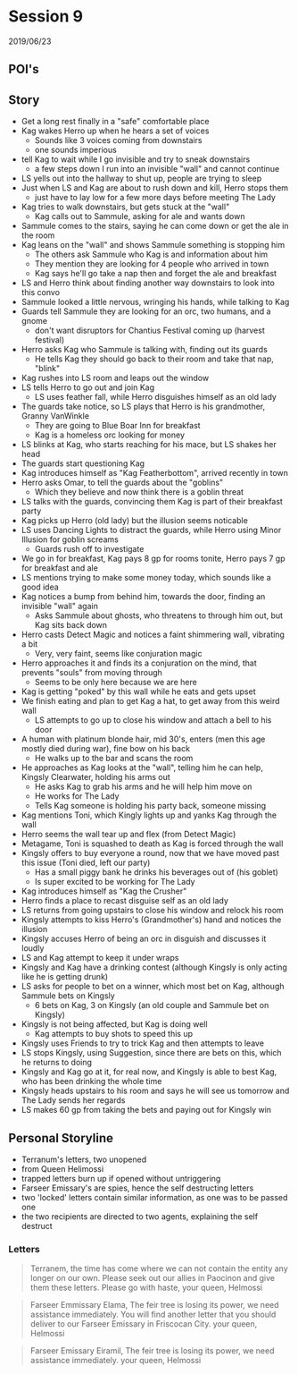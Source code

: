 # Session 9

2019/06/23


## POI's


## Story

- Get a long rest finally in a "safe" comfortable place
- Kag wakes Herro up when he hears a set of voices
    - Sounds like 3 voices coming from downstairs
    - one sounds imperious
- tell Kag to wait while I go invisible and try to sneak downstairs
    - a few steps down I run into an invisible "wall" and cannot continue
- LS yells out into the hallway to shut up, people are trying to sleep
- Just when LS and Kag are about to rush down and kill, Herro stops them
    - just have to lay low for a few more days before meeting The Lady
- Kag tries to walk downstairs, but gets stuck at the "wall"
    - Kag calls out to Sammule, asking for ale and wants down
- Sammule comes to the stairs, saying he can come down or get the ale in the room
- Kag leans on the "wall" and shows Sammule something is stopping him
    - The others ask Sammule who Kag is and information about him
    - They mention they are looking for 4 people who arrived in town
    - Kag says he'll go take a nap then and forget the ale and breakfast
- LS and Herro think about finding another way downstairs to look into this convo
- Sammule looked a little nervous, wringing his hands, while talking to Kag
- Guards tell Sammule they are looking for an orc, two humans, and a gnome
    - don't want disruptors for Chantius Festival coming up (harvest festival)
- Herro asks Kag who Sammule is talking with, finding out its guards
    - He tells Kag they should go back to their room and take that nap, "blink"
- Kag rushes into LS room and leaps out the window
- LS tells Herro to go out and join Kag
    - LS uses feather fall, while Herro disguishes himself as an old lady
- The guards take notice, so LS plays that Herro is his grandmother, Granny VanWinkle
    - They are going to Blue Boar Inn for breakfast
    - Kag is a homeless orc looking for money
- LS blinks at Kag, who starts reaching for his mace, but LS shakes her head
- The guards start questioning Kag
- Kag introduces himself as "Kag Featherbottom", arrived recently in town
- Herro asks Omar, to tell the guards about the "goblins"
    - Which they believe and now think  there is a goblin threat
- LS talks with the guards, convincing them Kag is part of their breakfast party
- Kag picks up Herro (old lady) but the illusion seems noticable
- LS uses Dancing Lights to distract the guards, while Herro using Minor Illusion for goblin screams
    - Guards rush off to investigate
- We go in for breakfast, Kag pays 8 gp for rooms tonite, Herro pays 7 gp for breakfast and ale
- LS mentions trying to make some money today, which sounds like a good idea
- Kag notices a bump from behind him, towards the door, finding an invisible "wall" again
    - Asks Sammule about ghosts, who threatens to through him out, but Kag sits back down
- Herro casts Detect Magic and notices a faint shimmering wall, vibrating a bit
    - Very, very faint, seems like conjuration magic
- Herro approaches it and finds its a conjuration on the mind, that prevents "souls" from moving through
    - Seems to be only here because we are here
- Kag is getting "poked" by this wall while he eats and gets upset
- We finish eating and plan to get Kag a hat, to get away from this weird wall
    - LS attempts to go up to close his window and attach a bell to his door
- A human with platinum blonde hair, mid 30's, enters (men this age mostly died during war), fine bow on his back
    - He walks up to the bar and scans the room
- He approaches as Kag looks at the "wall", telling him he can help, Kingsly Clearwater, holding his arms out
    - He asks Kag to grab his arms and he will help him move on
    - He works for The Lady
    - Tells Kag someone is holding his party back, someone missing
- Kag mentions Toni, which Kingly lights up and yanks Kag through the wall
- Herro seems the wall tear up and flex (from Detect Magic)
- Metagame, Toni is squashed to death as Kag is forced through the wall
- Kingsly offers to buy everyone a round, now that we have moved past this issue (Toni died, left our party)
    - Has a small piggy bank he drinks his beverages out of (his goblet)
    - Is super excited to be working for The Lady
- Kag introduces himself as "Kag the Crusher"
- Herro finds a place to recast disguise self as an old lady
- LS returns from going upstairs to close his window and relock his room
- Kingsly attempts to kiss Herro's (Grandmother's) hand and notices the illusion
- Kingsly accuses Herro of being an orc in disguish and discusses it loudly
- LS and Kag attempt to keep it under wraps
- Kingsly and Kag have a drinking contest (although Kingsly is only acting like he is getting drunk)
- LS asks for people to bet on a winner, which most bet on Kag, although Sammule bets on Kingsly
    - 6 bets on Kag, 3 on Kingsly (an old couple and Sammule bet on Kingsly)
- Kingsly is not being affected, but Kag is doing well
    - Kag attempts to buy shots to speed this up
- Kingsly uses Friends to try to trick Kag and then attempts to leave
- LS stops Kingsly, using Suggestion, since there are bets on this, which he returns to doing
- Kingsly and Kag go at it, for real now, and Kingsly is able to best Kag, who has been drinking the whole time
- Kingsly heads upstairs to his room and says he will see us tomorrow and The Lady sends her regards
- LS makes 60 gp from taking the bets and paying out for Kingsly win



## Personal Storyline

- Terranum's letters, two unopened
- from Queen Helimossi
- trapped letters burn up if opened without untriggering
- Farseer Emissary's are spies, hence the self destructing letters
- two 'locked' letters contain similar information, as one was to be passed one
- the two recipients are directed to two agents, explaining the self destruct


### Letters

>Terranem, the time has come where we can not contain the entity any longer
on our own. Please seek out our allies in Paocinon and give them these letters.
Please go with haste, your queen, Helmossi


>Farseer Emmissary Elama,
The feir tree is losing its power, we need assistance immediately. You will
find another letter that you should deliver to our Farseer Emissary in
Friscocan City.
your queen, Helmossi


>Farseer Emissary Eiramil,
The feir tree is losing its power, we need assistance immediately.
your queen, Helmossi
